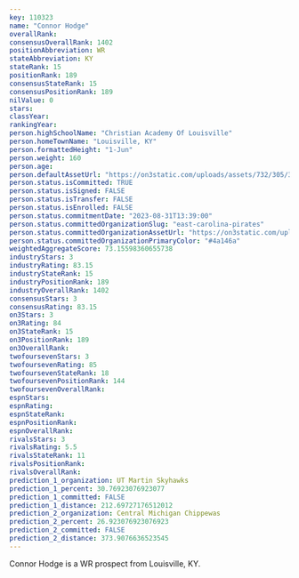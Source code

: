 ```yaml
---
key: 110323
name: "Connor Hodge"
overallRank: 
consensusOverallRank: 1402
positionAbbreviation: WR
stateAbbreviation: KY
stateRank: 15
positionRank: 189
consensusStateRank: 15
consensusPositionRank: 189
nilValue: 0
stars: 
classYear: 
rankingYear: 
person.highSchoolName: "Christian Academy Of Louisville"
person.homeTownName: "Louisville, KY"
person.formattedHeight: "1-Jun"
person.weight: 160
person.age: 
person.defaultAssetUrl: "https://on3static.com/uploads/assets/732/305/305732.png"
person.status.isCommitted: TRUE
person.status.isSigned: FALSE
person.status.isTransfer: FALSE
person.status.isEnrolled: FALSE
person.status.commitmentDate: "2023-08-31T13:39:00"
person.status.committedOrganizationSlug: "east-carolina-pirates"
person.status.committedOrganizationAssetUrl: "https://on3static.com/uploads/assets/917/149/149917.svg"
person.status.committedOrganizationPrimaryColor: "#4a146a"
weightedAggregateScore: 73.15598360655738
industryStars: 3
industryRating: 83.15
industryStateRank: 15
industryPositionRank: 189
industryOverallRank: 1402
consensusStars: 3
consensusRating: 83.15
on3Stars: 3
on3Rating: 84
on3StateRank: 15
on3PositionRank: 189
on3OverallRank: 
twofoursevenStars: 3
twofoursevenRating: 85
twofoursevenStateRank: 18
twofoursevenPositionRank: 144
twofoursevenOverallRank: 
espnStars: 
espnRating: 
espnStateRank: 
espnPositionRank: 
espnOverallRank: 
rivalsStars: 3
rivalsRating: 5.5
rivalsStateRank: 11
rivalsPositionRank: 
rivalsOverallRank: 
prediction_1_organization: UT Martin Skyhawks
prediction_1_percent: 30.76923076923077
prediction_1_committed: FALSE
prediction_1_distance: 212.69727176512012
prediction_2_organization: Central Michigan Chippewas
prediction_2_percent: 26.923076923076923
prediction_2_committed: FALSE
prediction_2_distance: 373.9076636523545
---
```

Connor Hodge is a WR prospect from Louisville, KY.